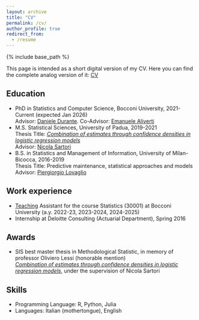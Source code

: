 ```yaml
---
layout: archive
title: "CV"
permalink: /cv/
author_profile: true
redirect_from:
  - /resume
---
```


{% include base_path %}

This page is intended as a short digital version of my CV. Here you can find the complete analog version of it: [CV](https://giovanni-romano.github.io/files/CV_Giovanni_Romanò.pdf)

## Education
* PhD in Statistics and Computer Science, Bocconi University, 2021-Current (expected Jan 2026) \
Advisor: [Daniele Durante](https://danieledurante.github.io/web/). Co-Advisor: [Emanuele Aliverti](https://emanuelealiverti.github.io/)
* M.S. Statistical Sciences, University of Padua, 2019-2021\
Thesis Title: [_Combination of estimates through confidence densities in logistic regression models_](https://thesis.unipd.it/handle/20.500.12608/22015)\
Advisor: [Nicola Sartori](https://homes.stat.unipd.it/nicolasartori)
* B.S. in Statistics and Management of Information, University of Milan-Bicocca, 2016-2019 \
Thesis Title: Predictive maintenance, statistical approaches and models\
Advisor: [Piergiorgio Lovaglio](https://www.unimib.it/pietro-giorgio-lovaglio)

## Work experience
* [Teaching](https://giovanni-romano.github.io/teaching/) Assistant for the course Statistics (30001) at Bocconi University (a.y. 2022-23, 2023-2024, 2024-2025)
* Internship at Deloitte Consulting (Actuarial Department), Spring 2016

## Awards
* SIS best master thesis in Methodological Statistic, in memory of professor Oliviero Lessi (honorable mention)\
  [_Combination of estimates through confidence densities in logistic regression models_](https://thesis.unipd.it/handle/20.500.12608/22015), under the supervision of Nicola Sartori

## Skills
* Programming Language: R, Python, Julia
* Languages: Italian (mothertongue), English

